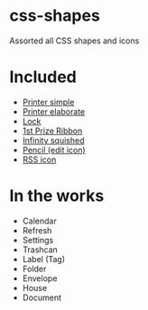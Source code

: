 css-shapes
============

Assorted all CSS shapes and icons

# Included

- [Printer simple](http://kevinchampion.github.com/css-shapes/printer-simple.html)
- [Printer elaborate](http://kevinchampion.github.com/css-shapes/printer-elaborate.html)
- [Lock](http://kevinchampion.github.com/css-shapes/secure-lock.html)
- [1st Prize Ribbon](http://kevinchampion.github.com/css-shapes/badge-ribbon.html)
- [Infinity squished](http://kevinchampion.github.com/css-shapes/infinity-squished.html)
- [Pencil (edit icon)](http://kevinchampion.github.com/css-shapes/pencil.html)
- [RSS icon](http://kevinchampion.github.com/css-shapes/rss.html)

# In the works

- Calendar
- Refresh
- Settings
- Trashcan
- Label (Tag)
- Folder
- Envelope
- House
- Document



